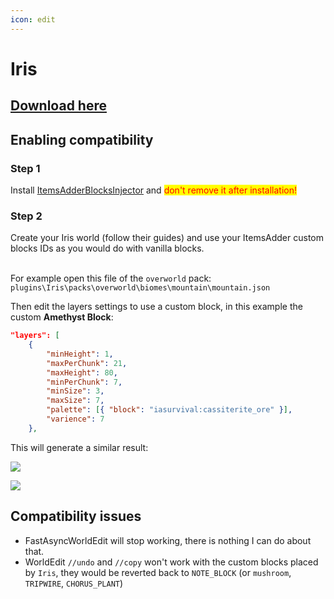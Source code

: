 ```yaml
---
icon: edit
---
```


# Iris

## [Download here](https://www.spigotmc.org/resources/iris-world-gen-custom-biome-colors.84586/)

## Enabling compatibility

### Step 1

Install [ItemsAdderBlocksInjector](https://www.spigotmc.org/resources/itemsadderblocksinjector.102078/) and <mark style="color:red;">don't remove it after installation!</mark>

### Step 2

Create your Iris world (follow their guides) and use your ItemsAdder custom blocks IDs as you would do with vanilla blocks.

\
For example open this file of the `overworld` pack: `plugins\Iris\packs\overworld\biomes\mountain\mountain.json`

Then edit the layers settings to use a custom block, in this example the custom **Amethyst Block**:

```json
"layers": [
    {
        "minHeight": 1,
        "maxPerChunk": 21,
        "maxHeight": 80,
        "minPerChunk": 7,
        "minSize": 3,
        "maxSize": 7,
        "palette": [{ "block": "iasurvival:cassiterite_ore" }],
        "varience": 7
    },
```

This will generate a similar result:

![](<../../.gitbook/assets/image (164).png>)

![](<../../.gitbook/assets/image (143).png>)

## Compatibility issues

* FastAsyncWorldEdit will stop working, there is nothing I can do about that.
* WorldEdit `//undo` and `//copy` won't work with the custom blocks placed by `Iris`, they would be reverted back to `NOTE_BLOCK` (or `mushroom`, `TRIPWIRE`, `CHORUS_PLANT`)